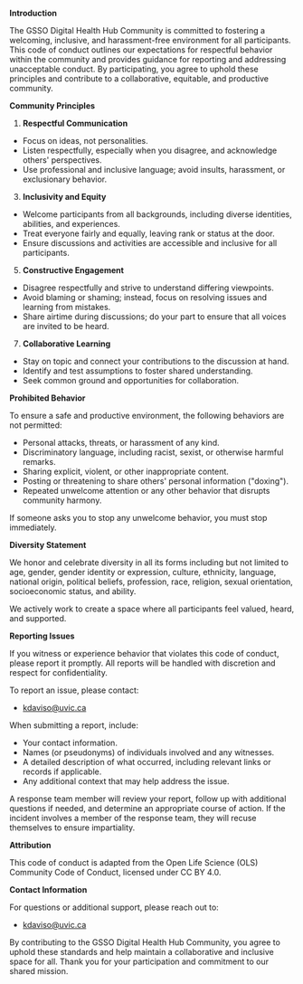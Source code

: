 **Introduction**

The GSSO Digital Health Hub Community is committed to fostering a welcoming, inclusive, and harassment-free environment for all participants. This code of conduct outlines our expectations for respectful behavior within the community and provides guidance for reporting and addressing unacceptable conduct. By participating, you agree to uphold these principles and contribute to a collaborative, equitable, and productive community.

**Community Principles**

1.  **Respectful Communication**

-   Focus on ideas, not personalities.
-   Listen respectfully, especially when you disagree, and acknowledge others' perspectives.
-   Use professional and inclusive language; avoid insults, harassment, or exclusionary behavior.

3.  **Inclusivity and Equity**

-   Welcome participants from all backgrounds, including diverse identities, abilities, and experiences.
-   Treat everyone fairly and equally, leaving rank or status at the door.
-   Ensure discussions and activities are accessible and inclusive for all participants.

5.  **Constructive Engagement**

-   Disagree respectfully and strive to understand differing viewpoints.
-   Avoid blaming or shaming; instead, focus on resolving issues and learning from mistakes.
-   Share airtime during discussions; do your part to ensure that all voices are invited to be heard.

7.  **Collaborative Learning**

-   Stay on topic and connect your contributions to the discussion at hand.
-   Identify and test assumptions to foster shared understanding.
-   Seek common ground and opportunities for collaboration.

**Prohibited Behavior**

To ensure a safe and productive environment, the following behaviors are not permitted:

-   Personal attacks, threats, or harassment of any kind.
-   Discriminatory language, including racist, sexist, or otherwise harmful remarks.
-   Sharing explicit, violent, or other inappropriate content.
-   Posting or threatening to share others' personal information ("doxing").
-   Repeated unwelcome attention or any other behavior that disrupts community harmony.

If someone asks you to stop any unwelcome behavior, you must stop immediately.

**Diversity Statement**

We honor and celebrate diversity in all its forms including but not limited to age, gender, gender identity or expression, culture, ethnicity, language, national origin, political beliefs, profession, race, religion, sexual orientation, socioeconomic status, and ability.

We actively work to create a space where all participants feel valued, heard, and supported.

**Reporting Issues**

If you witness or experience behavior that violates this code of conduct, please report it promptly. All reports will be handled with discretion and respect for confidentiality.

To report an issue, please contact:

-   kdaviso@uvic.ca

When submitting a report, include:

-   Your contact information.
-   Names (or pseudonyms) of individuals involved and any witnesses.
-   A detailed description of what occurred, including relevant links or records if applicable.
-   Any additional context that may help address the issue.

A response team member will review your report, follow up with additional questions if needed, and determine an appropriate course of action. If the incident involves a member of the response team, they will recuse themselves to ensure impartiality.

**Attribution**

This code of conduct is adapted from the Open Life Science (OLS) Community Code of Conduct, licensed under CC BY 4.0. 

**Contact Information**

For questions or additional support, please reach out to:

-   kdaviso@uvic.ca

By contributing to the GSSO Digital Health Hub Community, you agree to uphold these standards and help maintain a collaborative and inclusive space for all. Thank you for your participation and commitment to our shared mission.
